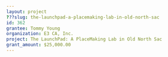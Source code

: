 ```yaml
---
layout: project 
???slug: the-launchpad-a-placemaking-lab-in-old-north-sac
id: 362
grantee: Tommy Young
organization: E3 CA, Inc.
project: The LaunchPad: A PlaceMaking Lab in Old North Sac 
grant_amount: $25,000.00 
---
```

